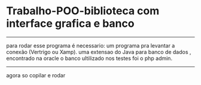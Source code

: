 # Trabalho-POO-biblioteca com interface grafica e banco 

********************************************************
para rodar esse programa é necessario:
um programa pra levantar a conexão (Vertrigo ou Xamp).
uma extensao do Java para banco de dados , encontrado na oracle 
o banco ultilizado nos testes foi o php admin. 

*********************************************************
agora so copilar e rodar 
